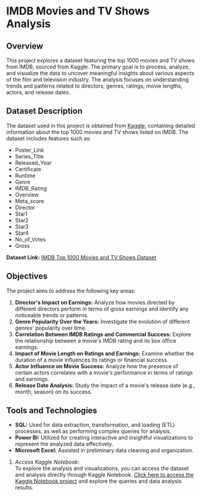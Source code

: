 # IMDB Movies and TV Shows Analysis

## Overview

This project explores a dataset featuring the top 1000 movies and TV shows from IMDB, sourced from Kaggle. The primary goal is to process, analyze, and visualize the data to uncover meaningful insights about various aspects of the film and television industry. The analysis focuses on understanding trends and patterns related to directors, genres, ratings, movie lengths, actors, and release dates.



## Dataset Description

The dataset used in this project is obtained from [Kaggle](https://www.kaggle.com/), containing detailed information about the top 1000 movies and TV shows listed on IMDB. The dataset includes features such as:

- Poster_Link       
- Series_Title      
- Released_Year     
- Certificate       
- Runtime          
- Genre             
- IMDB_Rating  
- Overview         
- Meta_score     
- Director         
- Star1           
- Star2          
- Star3             
- Star4             
- No_of_Votes      
- Gross            


**Dataset Link:** [IMDB Top 1000 Movies and TV Shows Dataset](https://www.kaggle.com/datasets/harshitshankhdhar/imdb-dataset-of-top-1000-movies-and-tv-shows) 

## Objectives

The project aims to address the following key areas:

1. **Director's Impact on Earnings:** Analyze how movies directed by different directors perform in terms of gross earnings and identify any noticeable trends or patterns.
2. **Genre Popularity Over the Years:** Investigate the evolution of different genres' popularity over time.
3. **Correlation Between IMDB Ratings and Commercial Success:** Explore the relationship between a movie's IMDB rating and its box office earnings.
4. **Impact of Movie Length on Ratings and Earnings:** Examine whether the duration of a movie influences its ratings or financial success.
5. **Actor Influence on Movie Success:** Analyze how the presence of certain actors correlates with a movie's performance in terms of ratings and earnings.
6. **Release Date Analysis:** Study the impact of a movie's release date (e.g., month, season) on its success.

## Tools and Technologies

- **SQL:** Used for data extraction, transformation, and loading (ETL) processes, as well as performing complex queries for analysis.
- **Power BI:** Utilized for creating interactive and insightful visualizations to represent the analyzed data effectively.
- **Microsoft Excel:** Assisted in preliminary data cleaning and organization.

1. *Access Kaggle Notebook*:  
To explore the analysis and visualizations, you can access the dataset and analysis directly through Kaggle Notebook.
   [Click here to access the Kaggle Notebook project]([https://console.cloud.google.com/bigquery?sq=927474283843:73d3d045da4c41dcbd27dad359b317a0](https://www.kaggle.com/code/sravyablessineelapu/hackathon)) and explore the queries and data analysis results.

   
